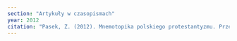 ```yaml
---
section: "Artykuły w czasopismach"
year: 2012
citation: "Pasek, Z. (2012). Mnemotopika polskiego protestantyzmu. Przegląd Kulturoznawczy, 1(11), 94-111."
---
```

